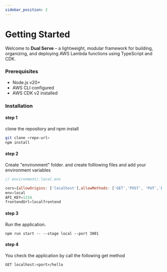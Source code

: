 ```yaml
---
sidebar_position: 2
---
```


# Getting Started

Welcome to **Dual Serve** – a lightweight, modular framework for building, organizing, and deploying AWS Lambda functions using TypeScript and CDK.

### Prerequisites

- Node.js v20+
- AWS CLI configured
- AWS CDK v2 installed

### Installation
#### step 1
clone the repository and npm install

```bash
git clone <repo-url>
npm install
```
#### step 2
Create "environment" folder. and create folllowing files and add your environment variables
``` js
// environment/.local.env 

cors={allowOrigins: ['localhost'],allowMethods: ['GET','POST', 'PUT','DELETE', 'OPTION']}
env=local
API_KEY=1234
frontendUrl=localfrontend
```
#### step 3
Run the application.
```
npm run start -- --stage local --port 3001
```
#### step 4
You check the application by call the following get method
```
GET localhost:<port>/hello
```